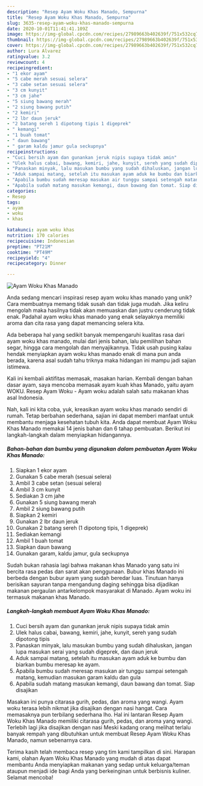 ```yaml
---
description: "Resep Ayam Woku Khas Manado, Sempurna"
title: "Resep Ayam Woku Khas Manado, Sempurna"
slug: 3635-resep-ayam-woku-khas-manado-sempurna
date: 2020-10-01T11:41:41.109Z
image: https://img-global.cpcdn.com/recipes/27989663b402639f/751x532cq70/ayam-woku-khas-manado-foto-resep-utama.jpg
thumbnail: https://img-global.cpcdn.com/recipes/27989663b402639f/751x532cq70/ayam-woku-khas-manado-foto-resep-utama.jpg
cover: https://img-global.cpcdn.com/recipes/27989663b402639f/751x532cq70/ayam-woku-khas-manado-foto-resep-utama.jpg
author: Lura Alvarez
ratingvalue: 3.2
reviewcount: 4
recipeingredient:
- "1 ekor ayam"
- "5 cabe merah sesuai selera"
- "3 cabe setan sesuai selera"
- "3 cm kunyit"
- "3 cm jahe"
- "5 siung bawang merah"
- "2 siung bawang putih"
- "2 kemiri"
- "2 lbr daun jeruk"
- "2 batang sereh 1 dipotong tipis 1 digeprek"
- " kemangi"
- "1 buah tomat"
- " daun bawang"
- " garam kaldu jamur gula seckupnya"
recipeinstructions:
- "Cuci bersih ayam dan gunankan jeruk nipis supaya tidak amin"
- "Ulek halus cabai, bawang, kemiri, jahe, kunyit, sereh yang sudah dipotong tipis"
- "Panaskan minyak, lalu masukan bumbu yang sudah dihaluskan, jangan lupa masukan serai yang sudah digeprek, dan daun jeruk"
- "Aduk sampai matang, setelah itu masukan ayam aduk ke bumbu dan biarkan bumbu meresap ke ayam."
- "Apabila bumbu sudah meresap masukan air tunggu sampai setengah matang, kemudian masukan garam kaldu dan gula"
- "Apabila sudah matang masukan kemangi, daun bawang dan tomat. Siap disajikan"
categories:
- Resep
tags:
- ayam
- woku
- khas

katakunci: ayam woku khas 
nutrition: 170 calories
recipecuisine: Indonesian
preptime: "PT21M"
cooktime: "PT49M"
recipeyield: "4"
recipecategory: Dinner

---
```



![Ayam Woku Khas Manado](https://img-global.cpcdn.com/recipes/27989663b402639f/751x532cq70/ayam-woku-khas-manado-foto-resep-utama.jpg)

Anda sedang mencari inspirasi resep ayam woku khas manado yang unik? Cara membuatnya memang tidak susah dan tidak juga mudah. Jika keliru mengolah maka hasilnya tidak akan memuaskan dan justru cenderung tidak enak. Padahal ayam woku khas manado yang enak selayaknya memiliki aroma dan cita rasa yang dapat memancing selera kita.

Ada beberapa hal yang sedikit banyak mempengaruhi kualitas rasa dari ayam woku khas manado, mulai dari jenis bahan, lalu pemilihan bahan segar, hingga cara mengolah dan menyajikannya. Tidak usah pusing kalau hendak menyiapkan ayam woku khas manado enak di mana pun anda berada, karena asal sudah tahu triknya maka hidangan ini mampu jadi sajian istimewa.

Kali ini kembali aktifitas memasak, masakan harian. Kembali dengan bahan dasar ayam, saya mencoba memasak ayam kuah khas Manado, yaitu ayam WOKU. Resep Ayam Woku - Ayam woku adalah salah satu makanan khas asal Indonesia.


Nah, kali ini kita coba, yuk, kreasikan ayam woku khas manado sendiri di rumah. Tetap berbahan sederhana, sajian ini dapat memberi manfaat untuk membantu menjaga kesehatan tubuh kita. Anda dapat membuat Ayam Woku Khas Manado memakai 14 jenis bahan dan 6 tahap pembuatan. Berikut ini langkah-langkah dalam menyiapkan hidangannya.

<!--inarticleads1-->

##### Bahan-bahan dan bumbu yang digunakan dalam pembuatan Ayam Woku Khas Manado:

1. Siapkan 1 ekor ayam
1. Gunakan 5 cabe merah (sesuai selera)
1. Ambil 3 cabe setan (sesuai selera)
1. Ambil 3 cm kunyit
1. Sediakan 3 cm jahe
1. Gunakan 5 siung bawang merah
1. Ambil 2 siung bawang putih
1. Siapkan 2 kemiri
1. Gunakan 2 lbr daun jeruk
1. Gunakan 2 batang sereh (1 dipotong tipis, 1 digeprek)
1. Sediakan  kemangi
1. Ambil 1 buah tomat
1. Siapkan  daun bawang
1. Gunakan  garam, kaldu jamur, gula seckupnya


Sudah bukan rahasia lagi bahwa makanan khas Manado yang satu ini bercita rasa pedas dan sarat akan penggunaan. Bubur khas Manado ini berbeda dengan bubur ayam yang sudah beredar luas. Tinutuan hanya berisikan sayuran tanpa mengandung daging sehingga bisa dijadikan makanan pergaulan antarkelompok masyarakat di Manado. Ayam woku ini termasuk makanan khas Manado. 

<!--inarticleads2-->

##### Langkah-langkah membuat Ayam Woku Khas Manado:

1. Cuci bersih ayam dan gunankan jeruk nipis supaya tidak amin
1. Ulek halus cabai, bawang, kemiri, jahe, kunyit, sereh yang sudah dipotong tipis
1. Panaskan minyak, lalu masukan bumbu yang sudah dihaluskan, jangan lupa masukan serai yang sudah digeprek, dan daun jeruk
1. Aduk sampai matang, setelah itu masukan ayam aduk ke bumbu dan biarkan bumbu meresap ke ayam.
1. Apabila bumbu sudah meresap masukan air tunggu sampai setengah matang, kemudian masukan garam kaldu dan gula
1. Apabila sudah matang masukan kemangi, daun bawang dan tomat. Siap disajikan


Masakan ini punya citarasa gurih, pedas, dan aroma yang wangi. Ayam woku terasa lebih nikmat jika disajikan dengan nasi hangat. Cara memasaknya pun terbilang sederhana lho. Hal ini lantaran Resep Ayam Woku Khas Manado memiliki citarasa gurih, pedas, dan aroma yang wangi. Terlebih lagi jika disajikan dengan nasi Meski kadang orang melihat terlalu banyak rempah yang dibutuhkan untuk membuat Resep Ayam Woku Khas Manado, namun sebenarnya cara. 

Terima kasih telah membaca resep yang tim kami tampilkan di sini. Harapan kami, olahan Ayam Woku Khas Manado yang mudah di atas dapat membantu Anda menyiapkan makanan yang sedap untuk keluarga/teman ataupun menjadi ide bagi Anda yang berkeinginan untuk berbisnis kuliner. Selamat mencoba!
